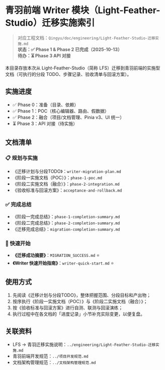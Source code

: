 # 青羽前端 Writer 模块（Light-Feather-Studio）迁移实施索引

> 对应工程文档：`Qingyu/doc/engineering/Light-Feather-Studio-迁移实施.md`  
> **状态：✅ Phase 1 & Phase 2 已完成（2025-10-13）**  
> **待办：⏳ Phase 3 API 对接**

本目录存放本次从 Light-Feather-Studio（简称 LFS）迁移到青羽前端的实施型文档（可执行的分段 TODO、步骤记录、验收清单与回滚方案）。

## 实施进度

- ✅ Phase 0：准备（目录、依赖）
- ✅ Phase 1：POC（核心编辑器、路由、假数据）
- ✅ Phase 2：融合（项目/文档管理、Pinia v3、UI 统一）
- ⏳ Phase 3：API 对接（待实施）

## 文档清单

### 📋 规划与实施
- 《迁移计划与分段TODO》：`writer-migration-plan.md`
- 《阶段一实施文档（POC）》：`phase-1-poc.md`
- 《阶段二实施文档（融合）》：`phase-2-integration.md`
- 《验收标准与回滚方案》：`acceptance-and-rollback.md`

### ✅ 完成总结
- 《阶段一完成总结》：`phase-1-completion-summary.md`
- 《阶段二完成总结》：`phase-2-completion-summary.md`
- 《迁移完成总结》：`migration-completion-summary.md`

### 🚀 快速开始
- **《迁移成功摘要》**：`MIGRATION_SUCCESS.md` ⭐
- **《Writer 快速开始指南》**：`writer-quick-start.md` ⭐

## 使用方式

1. 先阅读《迁移计划与分段TODO》，整体把握范围、分段目标和产出物；
2. 按序执行《阶段一实施文档（POC）》与《阶段二实施文档（融合）》；
3. 按《验收标准与回滚方案》进行自测、联测与回滚演练；
4. 执行过程中在各文档的「进度记录」小节补充实际变更，以便复盘。

## 关联资料

- LFS → 青羽迁移实施说明：`../engineering/Light-Feather-Studio-迁移实施.md`
- 青羽前端开发规范：`../项目开发规范.md`
- 文档架构管理规范：`../文档架构管理规范.md`


